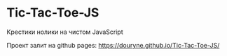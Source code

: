 # Tic-Tac-Toe-JS
Крестики нолики на чистом JavaScript

Проект залит на github pages: https://douryne.github.io/Tic-Tac-Toe-JS/
